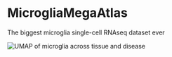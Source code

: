 # MicrogliaMegaAtlas
The biggest microglia single-cell RNAseq dataset ever

![UMAP of microglia across tissue and disease](results/mg2.tiff')
